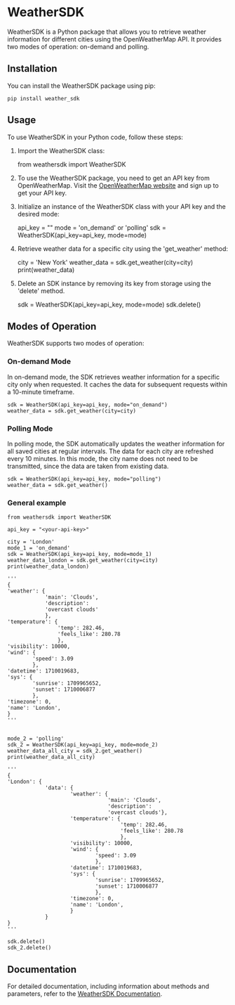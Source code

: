 # WeatherSDK

WeatherSDK is a Python package that allows you to retrieve weather information for different cities using the OpenWeatherMap API. It provides two modes of operation: on-demand and polling.

## Installation

You can install the WeatherSDK package using pip: 

    pip install weather_sdk

## Usage

To use WeatherSDK in your Python code, follow these steps:

1. Import the WeatherSDK class:


    from weathersdk import WeatherSDK


2. To use the WeatherSDK package, you need to get an API key from OpenWeatherMap. Visit the [OpenWeatherMap website](https://openweathermap.org/) and sign up to get your API key.
3. Initialize an instance of the WeatherSDK class with your API key and the desired mode:


    api_key = "<your-api-key>"
    mode = 'on_demand' or 'polling'
    sdk = WeatherSDK(api_key=api_key, mode=mode)


4. Retrieve weather data for a specific city using the 'get_weather' method:


    city = 'New York'
    weather_data = sdk.get_weather(city=city)
    print(weather_data)

5. Delete an SDK instance by removing its key from storage using the 'delete' method.


    sdk = WeatherSDK(api_key=api_key, mode=mode)
    sdk.delete()


## Modes of Operation

WeatherSDK supports two modes of operation:

### On-demand Mode

In on-demand mode, the SDK retrieves weather information for a specific city only when requested. It caches the data for subsequent requests within a 10-minute timeframe.

    sdk = WeatherSDK(api_key=api_key, mode="on_demand")
    weather_data = sdk.get_weather(city=city)

### Polling Mode

In polling mode, the SDK automatically updates the weather information for all saved cities at regular intervals. The data for each city are refreshed every 10 minutes.
In this mode, the city name does not need to be transmitted, since the data are taken from existing data.

    sdk = WeatherSDK(api_key=api_key, mode="polling")
    weather_data = sdk.get_weather()

### General example


    from weathersdk import WeatherSDK

    api_key = "<your-api-key>"

    city = 'London'
    mode_1 = 'on_demand'
    sdk = WeatherSDK(api_key=api_key, mode=mode_1)
    weather_data_london = sdk.get_weather(city=city)
    print(weather_data_london)

    '''
    {
    'weather': {
                'main': 'Clouds', 
                'description': 
                'overcast clouds'
                }, 
    'temperature': {
                    'temp': 282.46, 
                    'feels_like': 280.78
                    }, 
    'visibility': 10000, 
    'wind': {
            'speed': 3.09
            }, 
    'datetime': 1710019683, 
    'sys': {
            'sunrise': 1709965652, 
            'sunset': 1710006877
            }, 
    'timezone': 0, 
    'name': 'London',
    }
    '''


    mode_2 = 'polling'
    sdk_2 = WeatherSDK(api_key=api_key, mode=mode_2)
    weather_data_all_city = sdk_2.get_weather()
    print(weather_data_all_city)
    
    '''
    {
    'London': {
                'data': {
                        'weather': {
                                    'main': 'Clouds', 
                                    'description': 
                                    'overcast clouds'}, 
                        'temperature': {
                                        'temp': 282.46, 
                                        'feels_like': 280.78
                                        }, 
                        'visibility': 10000, 
                        'wind': {
                                'speed': 3.09
                                }, 
                        'datetime': 1710019683, 
                        'sys': {
                                'sunrise': 1709965652, 
                                'sunset': 1710006877
                                }, 
                        'timezone': 0, 
                        'name': 'London',
                        }
                }
    }
    '''

    sdk.delete()
    sdk_2.delete()


## Documentation

For detailed documentation, including information about methods and parameters, refer to the [WeatherSDK Documentation](link-to-documentation).
